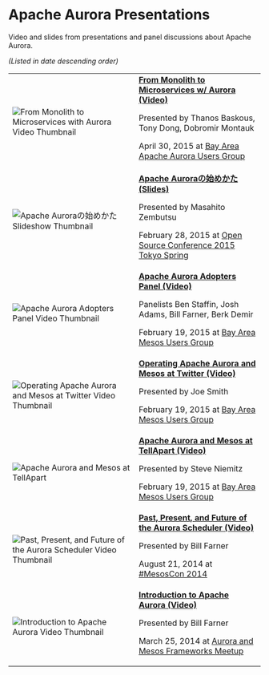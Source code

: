 # Apache Aurora Presentations
Video and slides from presentations and panel discussions about Apache Aurora.

_(Listed in date descending order)_

<table>
	<tr>
		<td><img src="/documentation/0.9.0/images/presentations/04_30_2015_monolith_to_microservices_thumb.png" alt="From Monolith to Microservices with Aurora Video Thumbnail" /></td>
		<td><strong><a href="https://www.youtube.com/watch?v=yXkOgnyK4Hw">From Monolith to Microservices w/ Aurora (Video)</a></strong>
		<p>Presented by Thanos Baskous, Tony Dong, Dobromir Montauk</p>
		<p>April 30, 2015 at <a href="http://www.meetup.com/Bay-Area-Apache-Aurora-Users-Group/events/221219480/">Bay Area Apache Aurora Users Group</a></p></td>
	</tr>
	<tr>
		<td><img src="/documentation/0.9.0/images/presentations/02_28_2015_apache_aurora_thumb.png" alt="Apache Auroraの始めかた Slideshow Thumbnail" /></td>
		<td><strong><a href="http://www.slideshare.net/zembutsu/apache-aurora-introduction-and-tutorial-osc15tk">Apache Auroraの始めかた (Slides)</a></strong>
		<p>Presented by Masahito Zembutsu</p>
		<p>February 28, 2015 at <a href="http://www.ospn.jp/osc2015-spring/">Open Source Conference 2015 Tokyo Spring</a></p></td>
	</tr>
	<tr>
		<td><img src="/documentation/0.9.0/images/presentations/02_19_2015_aurora_adopters_panel_thumb.png" alt="Apache Aurora Adopters Panel Video Thumbnail" /></td>
		<td><strong><a href="https://www.youtube.com/watch?v=2Jsj0zFdRlg">Apache Aurora Adopters Panel (Video)</a></strong>
		<p>Panelists Ben Staffin, Josh Adams, Bill Farner, Berk Demir</p>
		<p>February 19, 2015 at <a href="http://www.meetup.com/Bay-Area-Mesos-User-Group/events/220279080/">Bay Area Mesos Users Group</a></p></td>
	</tr>
	<tr>
		<td><img src="/documentation/0.9.0/images/presentations/02_19_2015_aurora_at_twitter_thumb.png" alt="Operating Apache Aurora and Mesos at Twitter Video Thumbnail" /></td>
		<td><strong><a href="https://www.youtube.com/watch?v=E4lxX6epM_U">Operating Apache Aurora and Mesos at Twitter (Video)</a></strong>
		<p>Presented by Joe Smith</p>
		<p>February 19, 2015 at <a href="http://www.meetup.com/Bay-Area-Mesos-User-Group/events/220279080/">Bay Area Mesos Users Group</a></p></td>
	</tr>
	<tr>
		<td><img src="/documentation/0.9.0/images/presentations/02_19_2015_aurora_at_tellapart_thumb.png" alt="Apache Aurora and Mesos at TellApart" /></td>
		<td><strong><a href="https://www.youtube.com/watch?v=ZZXtXLvTXAE">Apache Aurora and Mesos at TellApart (Video)</a></strong>
		<p>Presented by Steve Niemitz</p>
		<p>February 19, 2015 at <a href="http://www.meetup.com/Bay-Area-Mesos-User-Group/events/220279080/">Bay Area Mesos Users Group</a></p></td>
	</tr>
	<tr>
		<td><img src="/documentation/0.9.0/images/presentations/08_21_2014_past_present_future_thumb.png" alt="Past, Present, and Future of the Aurora Scheduler Video Thumbnail" /></td>
		<td><strong><a href="https://www.youtube.com/watch?v=Dsc5CPhKs4o">Past, Present, and Future of the Aurora Scheduler (Video)</a></strong>
		<p>Presented by Bill Farner</p>
		<p>August 21, 2014 at <a href="http://events.linuxfoundation.org/events/archive/2014/mesoscon">#MesosCon 2014</a></p>
</td>
	</tr>
	<tr>
		<td><img src="/documentation/0.9.0/images/presentations/03_25_2014_introduction_to_aurora_thumb.png" alt="Introduction to Apache Aurora Video Thumbnail" /></td>
		<td><strong><a href="https://www.youtube.com/watch?v=asd_h6VzaJc">Introduction to Apache Aurora (Video)</a></strong>
		<p>Presented by Bill Farner</p>
		<p>March 25, 2014 at <a href="https://www.eventbrite.com/e/aurora-and-mesosframeworksmeetup-tickets-10850994617">Aurora and Mesos Frameworks Meetup</a></p></td>
	</tr>
</table>